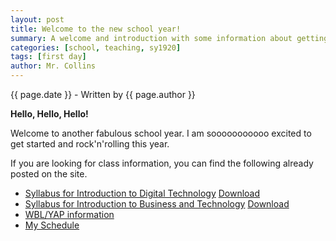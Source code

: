 ```yaml
---
layout: post
title: Welcome to the new school year!
summary: A welcome and introduction with some information about getting started with the new school year.
categories: [school, teaching, sy1920]
tags: [first day]
author: Mr. Collins
---
```

<p>{{ page.date }} - Written by {{ page.author }}</p>

**Hello, Hello, Hello!**

Welcome to another fabulous school year.  I am sooooooooooo excited to get started and rock'n'rolling this year.

If you are looking for class information, you can find the following already posted on the site.

  - [Syllabus for Introduction to Digital Technology](/assets/docs/sy1920/idt/idt_syllabus_1920.html) [Download](/assets/docs/sy1920/idt/idt_syllabus_1920.pdf)
  - [Syllabus for Introduction to Business and Technology](/assets/docs/sy1920/ibt/ibt_syllabus_1920.html) [Download](/assets/docs/sy1920/ibt/ibt_syllabus_1920.pdf)
  - [WBL/YAP information](/assets/docs/wblyap/index.html)
  - [My Schedule](/assets/docs/myschedule1920.html)
